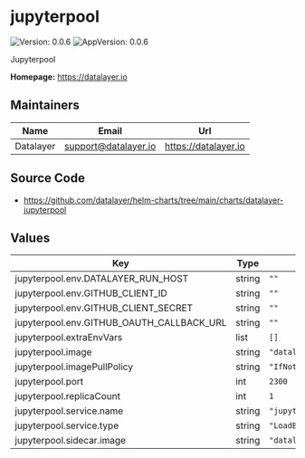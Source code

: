 # jupyterpool

![Version: 0.0.6](https://img.shields.io/badge/Version-0.0.6-informational?style=flat-square) ![AppVersion: 0.0.6](https://img.shields.io/badge/AppVersion-0.0.6-informational?style=flat-square)

Jupyterpool

**Homepage:** <https://datalayer.io>

## Maintainers

| Name | Email | Url |
| ---- | ------ | --- |
| Datalayer | <support@datalayer.io> | <https://datalayer.io> |

## Source Code

* <https://github.com/datalayer/helm-charts/tree/main/charts/datalayer-jupyterpool>

## Values

| Key | Type | Default | Description |
|-----|------|---------|-------------|
| jupyterpool.env.DATALAYER_RUN_HOST | string | `""` |  |
| jupyterpool.env.GITHUB_CLIENT_ID | string | `""` |  |
| jupyterpool.env.GITHUB_CLIENT_SECRET | string | `""` |  |
| jupyterpool.env.GITHUB_OAUTH_CALLBACK_URL | string | `""` |  |
| jupyterpool.extraEnvVars | list | `[]` |  |
| jupyterpool.image | string | `"datalayer/jupyterpool:0.0.8"` |  |
| jupyterpool.imagePullPolicy | string | `"IfNotPresent"` |  |
| jupyterpool.port | int | `2300` |  |
| jupyterpool.replicaCount | int | `1` |  |
| jupyterpool.service.name | string | `"jupyterpool"` |  |
| jupyterpool.service.type | string | `"LoadBalancer"` |  |
| jupyterpool.sidecar.image | string | `"datalayer/whoami:0.0.6"` |  |

